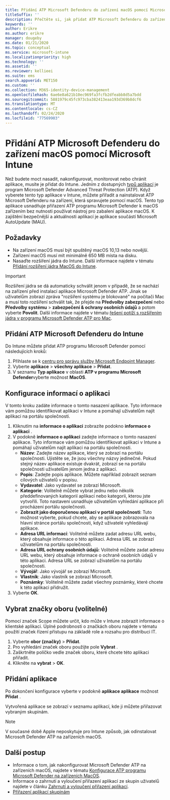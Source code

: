 ```yaml
---
title: Přidání ATP Microsoft Defenderu do zařízení macOS pomocí Microsoft Intune
titleSuffix: ''
description: Přečtěte si, jak přidat ATP Microsoft Defenderu do zařízení macOS pomocí Microsoft Intune.
keywords: ''
author: Erikre
ms.author: erikre
manager: dougeby
ms.date: 01/21/2020
ms.topic: conceptual
ms.service: microsoft-intune
ms.localizationpriority: high
ms.technology: ''
ms.assetid: ''
ms.reviewer: kellieei
ms.suite: ems
search.appverid: MET150
ms.custom: ''
ms.collection: M365-identity-device-management
ms.openlocfilehash: 6ae6e8a621b10ec969fa3fcfb2dfeabb8d5a7bdd
ms.sourcegitcommit: 5881979c45fc973cba382413eaa193d369b8dcf6
ms.translationtype: MT
ms.contentlocale: cs-CZ
ms.lasthandoff: 02/24/2020
ms.locfileid: "77569903"
---
```

# <a name="add-microsoft-defender-atp-to-macos-devices-using-microsoft-intune"></a>Přidání ATP Microsoft Defenderu do zařízení macOS pomocí Microsoft Intune

Než budete moct nasadit, nakonfigurovat, monitorovat nebo chránit aplikace, musíte je přidat do Intune. Jedním z dostupných [typů aplikací](~/apps/apps-add.md#app-types-in-microsoft-intune) je program Microsoft Defender Advanced Threat Protection (ATP). Když vyberete tento typ aplikace v Intune, můžete přiřadit a nainstalovat ATP Microsoft Defenderu na zařízení, která spravujete pomocí macOS. Tento typ aplikace usnadňuje přiřazení ATP programu Microsoft Defender k macOS zařízením bez nutnosti používat nástroj pro zabalení aplikace macOS. K zajištění bezpečnější a aktuálnosti aplikací je aplikace součástí Microsoft AutoUpdate (MAU).

## <a name="prerequisites"></a>Požadavky
- Na zařízení macOS musí být spuštěný macOS 10,13 nebo novější.
- Zařízení macOS musí mít minimálně 650 MB místa na disku.
- Nasaďte rozšíření jádra do Intune. Další informace najdete v tématu [Přidání rozšíření jádra MacOS do Intune](~/configuration/kernel-extensions-overview-macos.md).

> [!IMPORTANT]
> Rozšíření jádra se dá automaticky schválit jenom v případě, že se nachází na zařízení před instalací aplikace Microsoft Defender ATP. Jinak se uživatelům zobrazí zpráva "rozšíření systému je blokované" na počítači Mac a musí toto rozšíření schválit tak, že přejde na **Předvolby zabezpečení** nebo **Předvolby systému** > **zabezpečení & ochrany osobních údajů** a potom vyberte **Povolit**. Další informace najdete v tématu [řešení potíží s rozšířením jádra v programu Microsoft Defender ATP pro Mac](https://docs.microsoft.com/windows/security/threat-protection/microsoft-defender-atp/mac-support-kext).

## <a name="add-microsoft-defender-atp-to-intune"></a>Přidání ATP Microsoft Defenderu do Intune
Do Intune můžete přidat ATP programu Microsoft Defender pomocí následujících kroků:

1. Přihlaste se k [centru pro správu služby Microsoft Endpoint Manager](https://go.microsoft.com/fwlink/?linkid=2109431).
2. Vyberte **aplikace** > **všechny aplikace** > **Přidat**.
3. V seznamu **Typ aplikace** v oblasti **ATP v programu Microsoft Defender**vyberte možnost **MacOS**.

## <a name="configure-app-information"></a>Konfigurace informací o aplikaci
V tomto kroku zadáte informace o tomto nasazení aplikace. Tyto informace vám pomůžou identifikovat aplikaci v Intune a pomáhají uživatelům najít aplikaci na portálu společnosti.

1. Kliknutím na **informace o aplikaci** zobrazíte podokno **informace o aplikaci** .
2. V podokně **informace o aplikaci** zadejte informace o tomto nasazení aplikace. Tyto informace vám pomůžou identifikovat aplikaci v Intune a pomáhají uživatelům najít aplikaci na portálu společnosti.
    - **Název**: Zadejte název aplikace, který se zobrazí na portálu společnosti. Ujistěte se, že jsou všechny názvy jedinečné. Pokud stejný název aplikace existuje dvakrát, zobrazí se na portálu společnosti uživatelům jenom jedna z aplikací.
    - **Popis**: Zadejte popis aplikace. Můžete například zobrazit seznam cílových uživatelů v popisu.
    - **Vydavatel**: Jako vydavatel se zobrazí Microsoft.
    - **Kategorie**: Volitelně můžete vybrat jednu nebo několik předdefinovaných kategorií aplikací nebo kategorii, kterou jste vytvořili. Toto nastavení usnadňuje uživatelům vyhledání aplikace při procházení portálu společnosti.
    - **Zobrazit jako doporučenou aplikaci v portál společnosti**: Tuto možnost vyberte, pokud chcete, aby se aplikace zobrazovala na hlavní stránce portálu společnosti, když uživatelé vyhledávají aplikace.
    - **Adresa URL informací**: Volitelně můžete zadat adresu URL webu, který obsahuje informace o této aplikaci. Adresa URL se zobrazí uživatelům na portálu společnosti.
    - **Adresa URL ochrany osobních údajů**: Volitelně můžete zadat adresu URL webu, který obsahuje informace o ochraně osobních údajů v této aplikaci. Adresa URL se zobrazí uživatelům na portálu společnosti.
    - **Vývojář**: Jako vývojář se zobrazí Microsoft.
    - **Vlastník**: Jako vlastník se zobrazí Microsoft.
    - **Poznámky**: Volitelně můžete zadat všechny poznámky, které chcete k této aplikaci přidružit.
3. Vyberte **OK**.

## <a name="select-scope-tags-optional"></a>Vybrat značky oboru (volitelné)
Pomocí značek Scope můžete určit, kdo může v Intune zobrazit informace o klientské aplikaci. Úplné podrobnosti o značkách oboru najdete v tématu použití značek řízení přístupu na základě role a rozsahu pro distribuci IT.
1.  Vyberte **obor (značky)** > **Přidat**.
2.  Pro vyhledání značek oboru použijte pole **Vybrat** .
3.  Zaškrtněte políčko vedle značek oboru, které chcete této aplikaci přiřadit.
4.  Klikněte na **vybrat** > **OK**.

## <a name="add-the-app"></a>Přidání aplikace
Po dokončení konfigurace vyberte v podokně **aplikace aplikace** možnost **Přidat** . 

Vytvořená aplikace se zobrazí v seznamu aplikací, kde ji můžete přiřazovat vybraným skupinám. 

> [!NOTE]
> V současné době Apple neposkytuje pro Intune způsob, jak odinstalovat Microsoft Defender ATP na zařízeních macOS.

## <a name="next-steps"></a>Další postup
- Informace o tom, jak nakonfigurovat Microsoft Defender ATP na zařízeních macOS, najdete v tématu [Konfigurace ATP programu Microsoft Defender na zařízeních MacOS](https://docs.microsoft.com/windows/security/threat-protection/microsoft-defender-atp/mac-preferences).
- Informace o zahrnutí a vyloučení přiřazení aplikací ze skupin uživatelů najdete v článku [Zahrnutí a vyloučení přiřazení aplikací](~/apps/apps-inc-exl-assignments.md).
- [Přiřazení aplikací skupinám](~/apps/apps-deploy.md)

